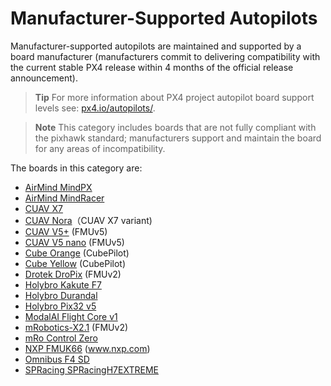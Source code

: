 # Manufacturer-Supported Autopilots

Manufacturer-supported autopilots are maintained and supported by a board manufacturer (manufacturers commit to delivering compatibility with the current stable PX4 release within 4 months of the official release announcement).

> **Tip** For more information about PX4 project autopilot board support levels see: [px4.io/autopilots/](https://px4.io/autopilots/).

<span></span>
> **Note** This category includes boards that are not fully compliant with the pixhawk standard; manufacturers support and maintain the board for any areas of incompatibility.

The boards in this category are:
- [AirMind MindPX](../flight_controller/mindpx.md)
- [AirMind MindRacer](../flight_controller/mindracer.md)
- [CUAV X7](../flight_controller/cuav_x7.md)
- [CUAV Nora](../flight_controller/cuav_nora.md)（CUAV X7 variant)
- [CUAV V5+](../flight_controller/cuav_v5_plus.md) (FMUv5)
- [CUAV V5 nano](../flight_controller/cuav_v5_nano.md) (FMUv5)
- [Cube Orange](../flight_controller/cubepilot_cube_orange.md) (CubePilot)
- [Cube Yellow](../flight_controller/cubepilot_cube_yellow.md) (CubePilot)
- [Drotek DroPix](../flight_controller/dropix.md) (FMUv2)
- [Holybro Kakute F7](../flight_controller/kakutef7.md)
- [Holybro Durandal](../flight_controller/durandal.md)
- [Holybro Pix32 v5](../flight_controller/holybro_pix32_v5.md)
- [ModalAI Flight Core v1](../flight_controller/modalai_fc_v1.md)
- [mRobotics-X2.1](../flight_controller/mro_x2.1.md) (FMUv2)
- [mRo Control Zero](../flight_controller/mro_control_zero_f7.md)
- [NXP FMUK66](../flight_controller/nxp_rddrone_fmuk66.md) (www.nxp.com)
- [Omnibus F4 SD](../flight_controller/omnibus_f4_sd.md)
- [SPRacing SPRacingH7EXTREME](../flight_controller/spracingh7extreme.md)
